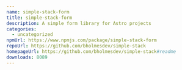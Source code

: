 ```yaml
---
name: simple-stack-form
title: simple-stack-form
description: A simple form library for Astro projects
categories:
  - uncategorized
npmUrl: https://www.npmjs.com/package/simple-stack-form
repoUrl: https://github.com/bholmesdev/simple-stack
homepageUrl: https://github.com/bholmesdev/simple-stack#readme
downloads: 8089
---
```

